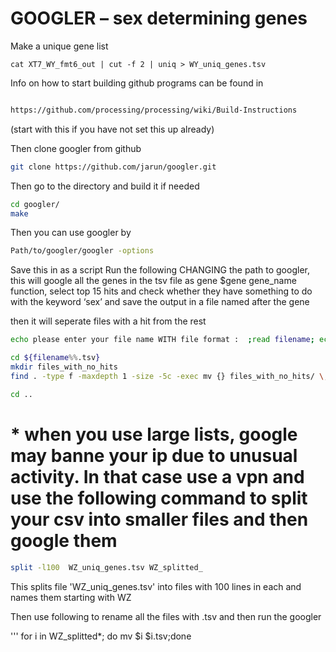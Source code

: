 # GOOGLER – sex determining genes

Make a unique gene list

```
cat XT7_WY_fmt6_out | cut -f 2 | uniq > WY_uniq_genes.tsv
```

Info on how to start building github programs can be found in

```bash

https://github.com/processing/processing/wiki/Build-Instructions
```
(start with this if you have not set this up already)

Then clone googler from github

```bash
git clone https://github.com/jarun/googler.git
```

Then go to the directory and build it if needed

```bash
cd googler/
make
```

Then you can use googler by

```bash
Path/to/googler/googler -options
```
Save this in as a script Run the following CHANGING the path to googler,
this will google all the genes in the tsv file as gene $gene gene_name function, select top 15 hits and check whether they have something to do with the keyword ‘sex’ and save the output in a file named after the gene

then it will seperate files with a hit from the rest


```bash
echo please enter your file name WITH file format :  ;read filename; echo your search results are in $filename; mkdir ${filename%%.tsv}; for gene in $(cat $filename); do echo "\n"| ../googler/googler -n 15 $gene gene function | grep 'sex'>${filename%%.tsv}/$gene ; echo checked $gene; done

cd ${filename%%.tsv}
mkdir files_with_no_hits
find . -type f -maxdepth 1 -size -5c -exec mv {} files_with_no_hits/ \;

cd ..
```

# * when you use large lists, google may banne your ip due to unusual activity. In that case use a vpn and use the following command to split your csv into smaller files and then google them

```bash
split -l100  WZ_uniq_genes.tsv WZ_splitted_
```
This splits file 'WZ_uniq_genes.tsv' into files with 100 lines in each and names them starting with WZ

Then use following to rename all the files with .tsv and then run the googler

'''
for i in WZ_splitted*; do mv $i $i.tsv;done
